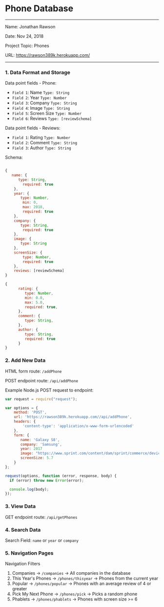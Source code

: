 
# Phone Database

---

Name: Jonathan Rawson

Date: Nov 24, 2018

Project Topic: Phones

URL: https://rawson389k.herokuapp.com/ 

---


### 1. Data Format and Storage

Data point fields - Phone:
- `Field 1`:     Name         `Type: String`
- `Field 2`:     Year         `Type: Number`
- `Field 3`:     Company      `Type: String`
- `Field 4`:     Image        `Type: String`
- `Field 5`:     Screen Size  `Type: Number`
- `Field 6`:     Reviews      `Type: [reviewSchema]`

Data point fields - Reviews:
- `Field 1`:     Rating       `Type: Number`
- `Field 2`:     Comment      `Type: String`
- `Field 3`:     Author       `Type: String`    

Schema: 
```javascript

{
   name: {
      type: String,
        required: true
    },
    year: {
       type: Number,
        min: 0,
        max: 2018,
        required: true
    },
    company: {
       type: String,
        required: true
    },
    image: {
       type: String
    },
    screenSize: {
        type: Number,
        required: true
    },
    reviews: [reviewSchema]
}

{
      rating: {
         type: Number,
         min: 0.0,
         max: 5.0,
         required: true,
      },
      comment: {
         type: String,
      },
      author: {
         type: String,
         required: true
      }
}
```

### 2. Add New Data

HTML form route: `/addPhone`

POST endpoint route: `/api/addPhone`

Example Node.js POST request to endpoint: 
```javascript
var request = require("request");

var options = { 
    method: 'POST',
    url: 'https://rawson389k.herokuapp.com//api/addPhone',
    headers: { 
        'content-type': 'application/x-www-form-urlencoded' 
    },
    form: { 
       name: 'Galaxy S8',
       company: 'Samsung',
       year: 2017
       image: "https://www.sprint.com/content/dam/sprint/commerce/devices/samsung/samsung_galaxy_s8/black/devicenb_650x900.png/jcr:content/renditions/cq5dam.thumbnail.290.370.png",
       screenSize: 5.7
    } 
};

request(options, function (error, response, body) {
  if (error) throw new Error(error);

  console.log(body);
});
```

### 3. View Data

GET endpoint route: `/api/getPhones`

### 4. Search Data

Search Field: `name` or `year` or `company`

### 5. Navigation Pages

Navigation Filters
1. Companies -> `/companies` -> All companies in the database
2. This Year's Phones -> `/phones/thisyear` -> Phones from the current year
3. Popular -> `/phones/popular` -> Phones with an average review of 4 or greater
4. Pick My Next Phone -> `/phones/pick` -> Picks a random phone
5. Phablets -> `/phones/phablets` -> Phones with screen size >= 6

